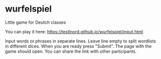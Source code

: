 # wurfelspiel
Little game for Deutch classes

You can play it here: https://testlnord.github.io/wurfelspiel/input.html

Input words or phrases in separate lines. Leave line empty to split wordlists in different dices. When you are ready press "Submit". The page with the game should open. You can share the link with other participants.
